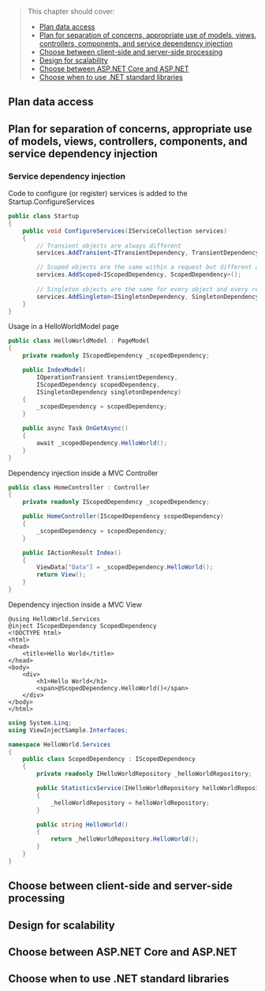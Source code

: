 > This chapter should cover:
> - [Plan data access]()
> - [Plan for separation of concerns, appropriate use of models, views, controllers, components, and service dependency injection]()
> - [Choose between client-side and server-side processing]()
> - [Design for scalability]()
> - [Choose between ASP.NET Core and ASP.NET]()
> - [Choose when to use .NET standard libraries]()

## Plan data access
## Plan for separation of concerns, appropriate use of models, views, controllers, components, and service dependency injection
### Service dependency injection

Code to configure (or register) services is added to the Startup.ConfigureServices
```csharp
public class Startup
{
    public void ConfigureServices(IServiceCollection services)
    {
        // Transient objects are always different
        services.AddTransient<ITransientDependency, TransientDependency>();

        // Scoped objects are the same within a request but different across requests
        services.AddScoped<IScopedDependency, ScopedDependency>();
        
        // Singleton objects are the same for every object and every request regardless of whether an Operation instance is provided in ConfigureServices
        services.AddSingleton<ISingletonDependency, SingletonDependency>();
    }
}
```

Usage in a HelloWorldModel page
```csharp
public class HelloWorldModel : PageModel
{
    private readonly IScopedDependency _scopedDependency;

    public IndexModel(
        IOperationTransient transientDependency,
        IScopedDependency scopedDependency, 
        ISingletonDependency singletonDependency)
    {
        _scopedDependency = scopedDependency;
    }

    public async Task OnGetAsync()
    {
        await _scopedDependency.HelloWorld();
    }
}
```

Dependency injection inside a MVC Controller
```csharp
public class HomeController : Controller
{
    private readonly IScopedDependency _scopedDependency;

    public HomeController(IScopedDependency scopedDependency)
    {
        _scopedDependency = scopedDependency;
    }

    public IActionResult Index()
    {
        ViewData["Data"] = _scopedDependency.HelloWorld();
        return View();
    }
}
```

Dependency injection inside a MVC View
```cshtml
@using HelloWorld.Services
@inject IScopedDependency ScopedDependency
<!DOCTYPE html>
<html>
<head>
    <title>Hello World</title>
</head>
<body>
    <div>
        <h1>Hello World</h1>
        <span>@ScopedDependency.HelloWorld()</span>
    </div>
</body>
</html>
```

```csharp
using System.Linq;
using ViewInjectSample.Interfaces;

namespace HelloWorld.Services
{
    public class ScopedDependency : IScopedDependency
    {
        private readonly IHelloWorldRepository _helloWorldRepository;

        public StatisticsService(IHelloWorldRepository helloWorldRepository)
        {
            _helloWorldRepository = helloWorldRepository;
        }

        public string HelloWorld()
        {
            return _helloWorldRepository.HelloWorld();
        }
    }
}
```

## Choose between client-side and server-side processing
## Design for scalability
## Choose between ASP.NET Core and ASP.NET
## Choose when to use .NET standard libraries
